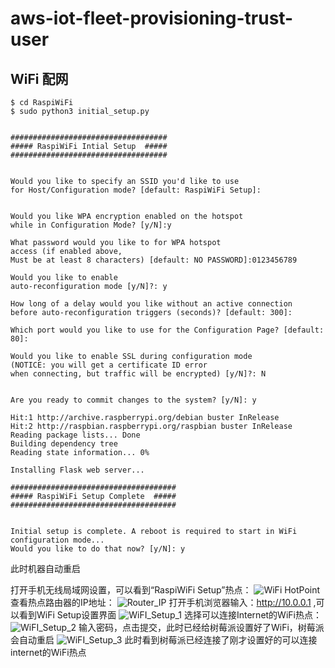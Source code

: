 # aws-iot-fleet-provisioning-trust-user
## WiFi 配网
```
$ cd RaspiWiFi
$ sudo python3 initial_setup.py


###################################
##### RaspiWiFi Intial Setup  #####
###################################


Would you like to specify an SSID you'd like to use 
for Host/Configuration mode? [default: RaspiWiFi Setup]: 


Would you like WPA encryption enabled on the hotspot 
while in Configuration Mode? [y/N]:y

What password would you like to for WPA hotspot 
access (if enabled above, 
Must be at least 8 characters) [default: NO PASSWORD]:0123456789

Would you like to enable 
auto-reconfiguration mode [y/N]?: y

How long of a delay would you like without an active connection 
before auto-reconfiguration triggers (seconds)? [default: 300]: 

Which port would you like to use for the Configuration Page? [default: 80]: 

Would you like to enable SSL during configuration mode 
(NOTICE: you will get a certificate ID error 
when connecting, but traffic will be encrypted) [y/N]?: N


Are you ready to commit changes to the system? [y/N]: y

Hit:1 http://archive.raspberrypi.org/debian buster InRelease
Hit:2 http://raspbian.raspberrypi.org/raspbian buster InRelease
Reading package lists... Done
Building dependency tree       
Reading state information... 0%

Installing Flask web server...

#####################################
##### RaspiWiFi Setup Complete  #####
#####################################


Initial setup is complete. A reboot is required to start in WiFi configuration mode...
Would you like to do that now? [y/N]: y

```
此时机器自动重启

打开手机无线局域网设置，可以看到“RaspiWiFi Setup”热点：
![WiFi HotPoint](/pics/hotpoint.jpg "WiFi HotPoint")
查看热点路由器的IP地址：
![Router_IP](/pics/Router_IP.jpg "Router_IP")
打开手机浏览器输入：http://10.0.0.1 ,可以看到WiFi Setup设置界面
![WiFI_Setup_1](/pics/WiFI_Setup_1.png "WiFI_Setup_1")
选择可以连接Internet的WiFi热点：
![WiFI_Setup_2](/pics/WiFI_Setup_2.png "WiFI_Setup_2")
输入密码，点击提交，此时已经给树莓派设置好了WiFi，树莓派会自动重启
![WiFI_Setup_3](/pics/WiFI_Setup_3.png "WiFI_Setup_3")
此时看到树莓派已经连接了刚才设置好的可以连接internet的WiFi热点